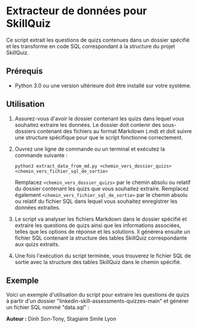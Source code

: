 # Extracteur de données pour SkillQuiz

Ce script extrait les questions de quizs contenues dans un dossier spécifié et les transforme en code SQL correspondant à la structure du projet SkillQuiz.

## Prérequis

- Python 3.0 ou une version ultérieure doit être installé sur votre système.

## Utilisation

1. Assurez-vous d'avoir le dossier contenant les quizs dans lequel vous souhaitez extraire les données. Le dossier doit contenir des sous-dossiers contenant des fichiers au format Markdown (.md) et doit suivre une structure spécifique pour que le script fonctionne correctement.

2. Ouvrez une ligne de commande ou un terminal et exécutez la commande suivante :

    ```
    python3 extract_data_from_md.py <chemin_vers_dossier_quizs> <chemin_vers_fichier_sql_de_sortie>
    ```

    Remplacez `<chemin_vers_dossier_quizs>` par le chemin absolu ou relatif du dossier contenant les quizs que vous souhaitez extraire. Remplacez également `<chemin_vers_fichier_sql_de_sortie>` par le chemin absolu ou relatif du fichier SQL dans lequel vous souhaitez enregistrer les données extraites.

3. Le script va analyser les fichiers Markdown dans le dossier spécifié et extraire les questions de quizs ainsi que les informations associées, telles que les options de réponse et les solutions. Il générera ensuite un fichier SQL contenant la structure des tables SkillQuiz correspondante aux quizs extraits.

4. Une fois l'exécution du script terminée, vous trouverez le fichier SQL de sortie avec la structure des tables SkillQuiz dans le chemin spécifié.

## Exemple

Voici un exemple d'utilisation du script pour extraire les questions de quizs à partir d'un dossier "linkedin-skill-assessments-quizzes-main" et générer un fichier SQL nommé "data.sql" :

**Auteur :** Dinh Son-Tony, Stagiaire Smile Lyon
